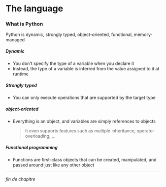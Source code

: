 # The language

### What is Python

Python is dynamic, strongly typed, object-oriented, functional, memory-managed

##### Dynamic

- You don't specify the type of a variable when you declare it
- Instead, the type of a variable is inferred from the value assigned to it at runtime

##### Strongly typed

- You can only execute operations that are supported by the target type

##### object-oriented

- Everything is an object, and variables are simply references to objects
  > It even supports features such as multiple inheritance, operator overloading, ...

##### Functional programming

- Functions are first-class objects that can be created, manipulated, and passed around just like any other object

---

_fin de chapitre_
